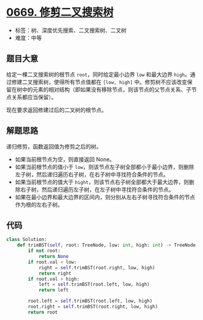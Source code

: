 # [0669. 修剪二叉搜索树](https://leetcode-cn.com/problems/trim-a-binary-search-tree/)

- 标签：树、深度优先搜索、二叉搜索树、二叉树
- 难度：中等

## 题目大意

给定一棵二叉搜索树的根节点 `root`，同时给定最小边界 `low` 和最大边界 `high`。通过修建二叉搜索树，使得所有节点值都在 `[low, high]` 中。修剪树不应该改变保留在树中的元素的相对结构（即如果没有移除节点，则该节点的父节点关系、子节点关系都应当保留）。

现在要求返回修建过后的二叉树的根节点。

## 解题思路

递归修剪，函数返回值为修剪之后的树。

- 如果当前根节点为空，则直接返回 None。
- 如果当前根节点的值小于 `low`，则该节点左子树全部都小于最小边界，则删除左子树，然后递归遍历右子树，在右子树中寻找符合条件的节点。
- 如果当前根节点的值大于 `hight`，则该节点右子树全部都大于最大边界，则删除右子树，然后递归遍历左子树，在左子树中寻找符合条件的节点。
- 如果在最小边界和最大边界的区间内，则分别从左右子树寻找符合条件的节点作为根的左右子树。

## 代码

```Python
class Solution:
    def trimBST(self, root: TreeNode, low: int, high: int) -> TreeNode:
        if not root:
            return None
        if root.val < low:
            right = self.trimBST(root.right, low, high)
            return right
        if root.val > high:
            left = self.trimBST(root.left, low, high)
            return left

        root.left = self.trimBST(root.left, low, high)
        root.right = self.trimBST(root.right, low, high)
        return root
```

